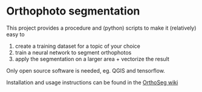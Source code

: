 # Orthophoto segmentation

This project provides a procedure and (python) scripts to make it (relatively) easy to 
1. create a training dataset for a topic of your choice
2. train a neural network to segment orthophotos
3. apply the segmentation on a larger area + vectorize the result

Only open source software is needed, eg. QGIS and tensorflow.

Installation and usage instructions can be found in the [OrthoSeg wiki](https://github.com/theroggy/orthoseg/wiki)
